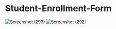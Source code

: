 # Student-Enrollment-Form

![Screenshot (293)](https://github.com/SrushtiSawant15/Student-Enrollment-Form/assets/98805433/db3112de-a538-4365-915b-b9a3adf53038)
![Screenshot (292)](https://github.com/SrushtiSawant15/Student-Enrollment-Form/assets/98805433/11cabc18-c6d2-496b-9bd4-70ea06184fdc)

